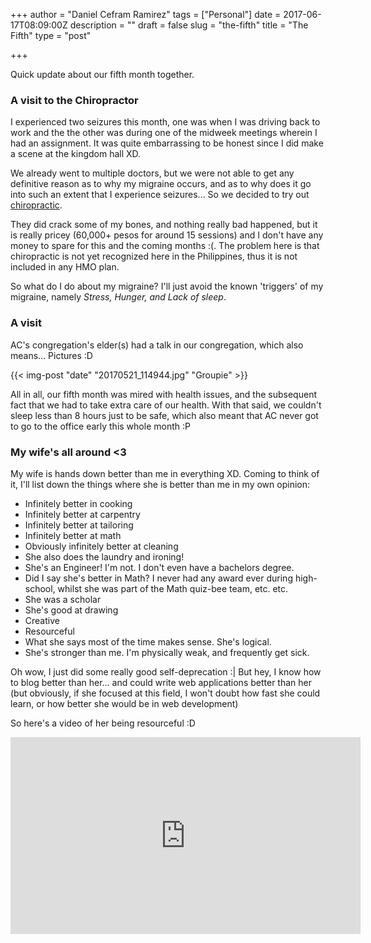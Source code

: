 +++
author = "Daniel Cefram Ramirez"
tags = ["Personal"]
date = 2017-06-17T08:09:00Z
description = ""
draft = false
slug = "the-fifth"
title = "The Fifth"
type = "post"

+++

Quick update about our fifth month together.

### A visit to the Chiropractor

I experienced two seizures this month, one was when I was driving back to work and the the other was during one of the midweek meetings wherein I had an assignment. It was quite embarrassing to be honest since I did make a scene at the kingdom hall XD.

We already went to multiple doctors, but we were not able to get any definitive reason as to why my migraine occurs, and as to why does it go into such an extent that I experience seizures... So we decided to try out [chiropractic](https://en.wikipedia.org/wiki/Chiropractic).

They did crack some of my bones, and nothing really bad happened, but it is really pricey (60,000+ pesos for around 15 sessions) and I don't have any money to spare for this and the coming months :(. The problem here is that chiropractic is not yet recognized here in the Philippines, thus it is not included in any HMO plan.

So what do I do about my migraine? I'll just avoid the known 'triggers' of my migraine, namely *Stress, Hunger, and Lack of sleep*.

### A visit

AC's congregation's elder(s) had a talk in our congregation, which also means... Pictures :D

{{< img-post "date" "20170521_114944.jpg" "Groupie" >}}


All in all, our fifth month was mired with health issues, and the subsequent fact that we had to take extra care of our health. With that said, we couldn't sleep less than 8 hours just to be safe, which also meant that AC never got to go to the office early this whole month :P

### My wife's all around <3

My wife is hands down better than me in everything XD. Coming to think of it, I'll list down the things where she is better than me in my own opinion:

- Infinitely better in cooking
- Infinitely better at carpentry
- Infinitely better at tailoring
- Infinitely better at math
- Obviously infinitely better at cleaning
- She also does the laundry and ironing!
- She's an Engineer! I'm not. I don't even have a bachelors degree.
- Did I say she's better in Math? I never had any award ever during high-school, whilst she was part of the Math quiz-bee team, etc. etc.
- She was a scholar
- She's good at drawing
- Creative
- Resourceful
- What she says most of the time makes sense. She's logical.
- She's stronger than me. I'm physically weak, and frequently get sick.

Oh wow, I just did some really good self-deprecation :| But hey, I know how to blog better than her... and could write web applications better than her (but obviously, if she focused at this field, I won't doubt how fast she could learn, or how better she would be in web development)

So here's a video of her being resourceful :D

<iframe width="560" height="315" src="https://www.youtube.com/embed/_t2Hh5zXp-U" frameborder="0" allowfullscreen></iframe>